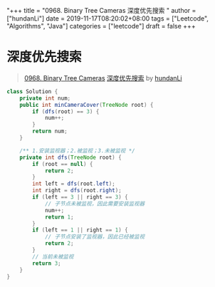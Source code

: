 "+++
title = "0968. Binary Tree Cameras 深度优先搜索 "
author = ["hundanLi"]
date = 2019-11-17T08:20:02+08:00
tags = ["Leetcode", "Algorithms", "Java"]
categories = ["leetcode"]
draft = false
+++

# 深度优先搜索

> [0968. Binary Tree Cameras](https://leetcode-cn.com/problems/binary-tree-cameras/)
> [深度优先搜索](https://leetcode-cn.com/problems/binary-tree-cameras/solution/shen-du-you-xian-sou-suo-by-hundanli-6/) by [hundanLi](https://leetcode-cn.com/u/hundanli/)

```java
class Solution {
    private int num;
    public int minCameraCover(TreeNode root) {
        if (dfs(root) == 3) {
            num++;
        }
        return num;
    }

    /** 1.安装监视器；2.被监视；3.未被监视 */
    private int dfs(TreeNode root) {
        if (root == null) {
            return 2;
        }
        int left = dfs(root.left);
        int right = dfs(root.right);
        if (left == 3 || right == 3) {
            // 子节点未被监视，因此需要安装监视器
            num++;
            return 1;
        }
        if (left == 1 || right == 1) {
            // 子节点安装了监视器，因此已经被监视
            return 2;
        }
        // 当前未被监视
        return 3;
    }
}
```
